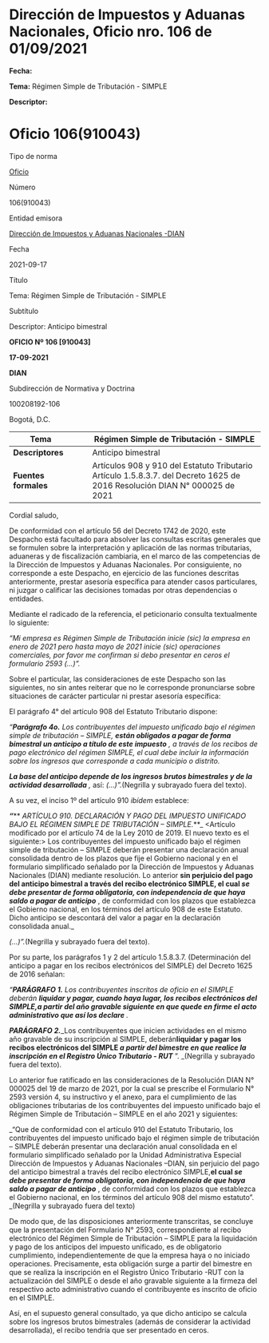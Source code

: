 # Dirección de Impuestos y Aduanas Nacionales, Oficio nro. 106 de 01/09/2021


**Fecha:**

**Tema:** Régimen Simple de Tributación - SIMPLE

**Descriptor:**

# Oficio 106(910043)

Tipo de norma

[Oficio](/normatividad/tipo-de-norma/oficio)

Número

106(910043)

Entidad emisora

[Dirección de Impuestos y Aduanas Nacionales -DIAN](/normatividad/entidad-emisora/direccion-de-impuestos-y-aduanas-nacionales-dian)

Fecha

2021-09-17

Título

Tema: Régimen Simple de Tributación - SIMPLE

Subtítulo

Descriptor: Anticipo bimestral

**OFICIO Nº 106 [910043]**

**17-09-2021**

**DIAN**

Subdirección de Normativa y Doctrina

100208192-106

Bogotá, D.C.

**Tema** |  |  |  Régimen Simple de Tributación - SIMPLE  
---|---|---|---  
**Descriptores** |  |  |  Anticipo bimestral  
**Fuentes formales** |  |  |  Artículos 908 y 910 del Estatuto Tributario Artículo 1.5.8.3.7. del Decreto 1625 de 2016 Resolución DIAN N° 000025 de 2021  
  
Cordial saludo,

De conformidad con el artículo 56 del Decreto 1742 de 2020, este Despacho está facultado para absolver las consultas escritas generales que se formulen sobre la interpretación y aplicación de las normas tributarias, aduaneras y de fiscalización cambiaria, en el marco de las competencias de la Dirección de Impuestos y Aduanas Nacionales. Por consiguiente, no corresponde a este Despacho, en ejercicio de las funciones descritas anteriormente, prestar asesoría específica para atender casos particulares, ni juzgar o calificar las decisiones tomadas por otras dependencias o entidades.

Mediante el radicado de la referencia, el peticionario consulta textualmente lo siguiente:

_“Mi empresa es Régimen Simple de Tributación inicie (sic) la empresa en enero de 2021 pero hasta mayo de 2021 inicie (sic) operaciones comerciales, por favor me confirman si debo presentar en ceros el formulario 2593 (…)”._

Sobre el particular, las consideraciones de este Despacho son las siguientes, no sin antes reiterar que no le corresponde pronunciarse sobre situaciones de carácter particular ni prestar asesoría específica:

El parágrafo 4° del artículo 908 del Estatuto Tributario dispone:

_“**Parágrafo 4o.** Los contribuyentes del impuesto unificado bajo el régimen simple de tributación – SIMPLE, **están obligados a pagar de forma bimestral un anticipo a título de este impuesto** , a través de los recibos de pago electrónico del régimen SIMPLE, el cual debe incluir la información sobre los ingresos que corresponde a cada municipio o distrito._

**_La base del anticipo _depende de los ingresos brutos bimestrales y de la actividad desarrollada__** _,_ así:  _(…)”._(Negrilla y subrayado fuera del texto).

A su vez, el inciso 1º del artículo 910  _ibídem_ establece:

**_“_**** _ARTÍCULO 910. DECLARACIÓN Y PAGO DEL IMPUESTO UNIFICADO BAJO EL RÉGIMEN SIMPLE DE TRIBUTACIÓN – SIMPLE._**_ <Artículo modificado por el artículo 74 de la Ley 2010 de 2019. El nuevo texto es el siguiente:> Los contribuyentes del impuesto unificado bajo el régimen simple de tributación – SIMPLE deberán presentar una declaración anual consolidada dentro de los plazos que fije el Gobierno nacional y en el formulario simplificado señalado por la Dirección de Impuestos y Aduanas Nacionales (DIAN) mediante resolución. Lo anterior **sin perjuicio del pago del anticipo bimestral a través del recibo electrónico SIMPLE, el cual _se debe presentar de forma obligatoria, con independencia de que haya saldo a pagar de anticipo_** , de conformidad con los plazos que establezca el Gobierno nacional, en los términos del artículo 908 de este Estatuto. Dicho anticipo se descontará del valor a pagar en la declaración consolidada anual._

_(…)”._(Negrilla y subrayado fuera del texto).

Por su parte, los parágrafos 1 y 2 del artículo 1.5.8.3.7. (Determinación del anticipo a pagar en los recibos electrónicos del SIMPLE) del Decreto 1625 de 2016 señalan:

_“**PARÁGRAFO 1.** Los contribuyentes inscritos de oficio en el SIMPLE deberán **liquidar y pagar, cuando haya lugar, los recibos electrónicos del SIMPLE,_a partir del año gravable siguiente en que quede en firme el acto administrativo que así los declare_** _.__

**_PARÁGRAFO 2._**_Los contribuyentes que inicien actividades en el mismo año gravable de su inscripción al SIMPLE, deberán**liquidar y pagar los recibos electrónicos del SIMPLE _a partir del bimestre en que realice la inscripción en el Registro Único Tributario - RUT_** ”. _(Negrilla y subrayado fuera del texto).

Lo anterior fue ratificado en las consideraciones de la Resolución DIAN N° 000025 del 19 de marzo de 2021, por la cual se prescribe el Formulario N° 2593 versión 4, su instructivo y el anexo, para el cumplimiento de las obligaciones tributarias de los contribuyentes del impuesto unificado bajo el Régimen Simple de Tributación – SIMPLE en el año 2021 y siguientes:

_“Que de conformidad con el artículo 910 del Estatuto Tributario, los contribuyentes del impuesto unificado bajo el régimen simple de tributación – SIMPLE deberán presentar una declaración anual consolidada en el formulario simplificado señalado por la Unidad Administrativa Especial Dirección de Impuestos y Aduanas Nacionales –DIAN, sin perjuicio del pago del anticipo bimestral a través del recibo electrónico SIMPLE,**el cual _se debe presentar de forma obligatoria, con independencia de que haya saldo a pagar de anticipo_** , de conformidad con los plazos que establezca el Gobierno nacional, en los términos del artículo 908 del mismo estatuto”. _(Negrilla y subrayado fuera del texto)

De modo que, de las disposiciones anteriormente transcritas, se concluye que la presentación del Formulario N° 2593, correspondiente al recibo electrónico del Régimen Simple de Tributación – SIMPLE para la liquidación y pago de los anticipos del impuesto unificado, es de obligatorio cumplimiento, independientemente de que la empresa haya o no iniciado operaciones. Precisamente, esta obligación surge a partir del bimestre en que se realiza la inscripción en el Registro Único Tributario -RUT con la actualización del SIMPLE o desde el año gravable siguiente a la firmeza del respectivo acto administrativo cuando el contribuyente es inscrito de oficio en el SIMPLE.

Así, en el supuesto general consultado, ya que dicho anticipo se calcula sobre los ingresos brutos bimestrales (además de considerar la actividad desarrollada), el recibo tendría que ser presentado en ceros.
